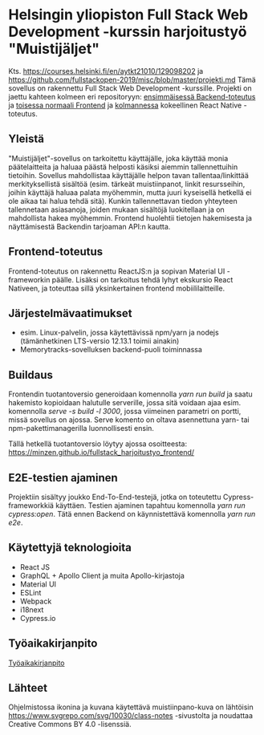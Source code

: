 # Helsingin yliopiston Full Stack Web Development -kurssin harjoitustyö "Muistijäljet"

Kts. https://courses.helsinki.fi/en/aytkt21010/129098202 ja https://github.com/fullstackopen-2019/misc/blob/master/projekti.md
Tämä sovellus on rakennettu Full Stack Web Development -kurssille. Projekti on jaettu kahteen kolmeen eri repositoryyn: [ensimmäisessä Backend-toteutus](https://github.com/minzen/fullstack_harjoitustyo_backend) ja [toisessa normaali Frontend](https://github.com/minzen/fullstack_harjoitustyo_frontend) ja [kolmannessa](https://github.com/minzen/fullstackharjoitustyoreactnative) kokeellinen React Native -toteutus.

## Yleistä

"Muistijäljet"-sovellus on tarkoitettu käyttäjälle, joka käyttää monia päätelaitteita ja haluaa päästä helposti käsiksi aiemmin tallennettuihin tietoihin. Sovellus mahdollistaa käyttäjälle helpon tavan tallentaa/linkittää merkityksellistä sisältöä (esim. tärkeät muistiinpanot, linkit resursseihin, joihin käyttäjä haluaa palata myöhemmin, mutta juuri kyseisellä hetkellä ei ole aikaa tai halua tehdä sitä). Kunkin tallennettavan tiedon yhteyteen tallennetaan asiasanoja, joiden mukaan sisältöjä luokitellaan ja on mahdollista hakea myöhemmin. Frontend huolehtii tietojen hakemisesta ja näyttämisestä Backendin tarjoaman API:n kautta.

## Frontend-toteutus

Frontend-toteutus on rakennettu ReactJS:n ja sopivan Material UI -frameworkin päälle. Lisäksi on tarkoitus tehdä lyhyt ekskursio React Nativeen, ja toteuttaa sillä yksinkertainen frontend mobiililaitteille.

## Järjestelmävaatimukset

- esim. Linux-palvelin, jossa käytettävissä npm/yarn ja nodejs (tämänhetkinen LTS-versio 12.13.1 toimii ainakin)
- Memorytracks-sovelluksen backend-puoli toiminnassa

## Buildaus

Frontendin tuotantoversio generoidaan komennolla _yarn run build_ ja saatu hakemisto kopioidaan halutulle serverille, jossa sitä voidaan ajaa esim. komennolla _serve -s build -l 3000_, jossa viimeinen parametri on portti, missä sovellus on ajossa. Serve komento on oltava asennettuna yarn- tai npm-pakettimanagerilla luonnollisesti ensin.

Tällä hetkellä tuotantoversio löytyy ajossa osoitteesta:
https://minzen.github.io/fullstack_harjoitustyo_frontend/

## E2E-testien ajaminen

Projektiin sisältyy joukko End-To-End-testejä, jotka on toteutettu Cypress-frameworkkiä käyttäen. Testien ajaminen tapahtuu komennolla _yarn run cypress:open_. Tätä ennen Backend on käynnistettävä komennolla _yarn run e2e_.

## Käytettyjä teknologioita

- React JS
- GraphQL + Apollo Client ja muita Apollo-kirjastoja
- Material UI
- ESLint
- Webpack
- i18next
- Cypress.io

## Työaikakirjanpito

[Työaikakirjanpito](https://github.com/minzen/fullstack_harjoitustyo_backend/blob/master/tyokirjanpito.md)

## Lähteet

Ohjelmistossa ikonina ja kuvana käytettävä muistiinpano-kuva on lähtöisin https://www.svgrepo.com/svg/10030/class-notes -sivustolta ja noudattaa Creative Commons BY 4.0 -lisenssiä.
